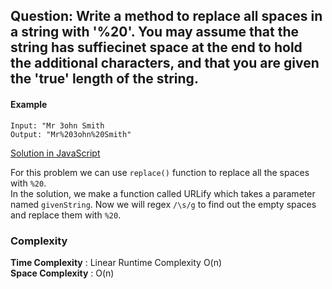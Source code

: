 ## Question: Write a method to replace all spaces in a string with '%20'. You may assume that the string has suffiecinet space at the end to hold the additional characters, and that you are given the 'true' length of the string.

#### Example
```
Input: "Mr 3ohn Smith
Output: "Mr%203ohn%20Smith"
```

[Solution in JavaScript](/Array%20and%20Strings/Array/URLify/URLify.js)

For this problem we can use `replace()` function to replace all the spaces with `%20`. <br>
In the solution, we make a function called URLify which takes a parameter named `givenString`. Now we will regex `/\s/g` to find out the empty spaces and replace them with `%20`. 


### Complexity

**Time Complexity** : Linear Runtime Complexity O(n) <br>
**Space Complexity** : O(n)